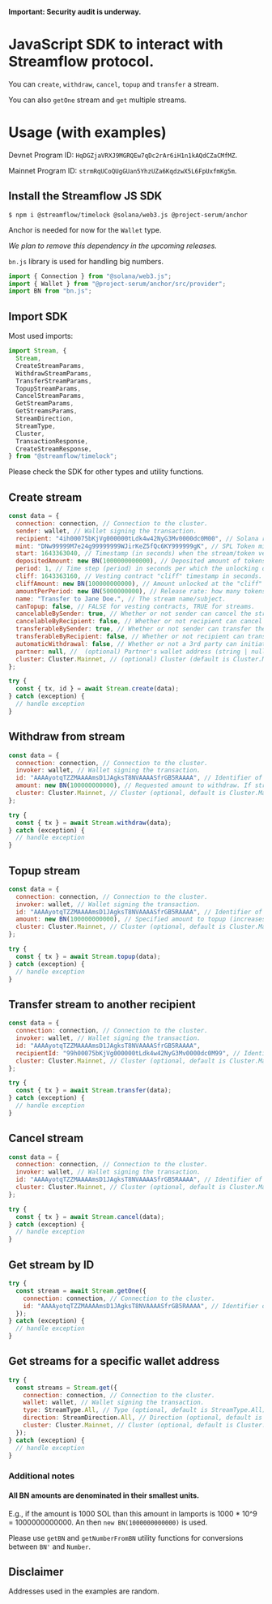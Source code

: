 **Important: Security audit is underway.**

# JavaScript SDK to interact with Streamflow protocol.

You can `create`, `withdraw`, `cancel`, `topup` and `transfer` a stream.

You can also `getOne` stream and `get` multiple streams.

# Usage (with examples)

Devnet Program ID: `HqDGZjaVRXJ9MGRQEw7qDc2rAr6iH1n1kAQdCZaCMfMZ`.

Mainnet Program ID: `strmRqUCoQUgGUan5YhzUZa6KqdzwX5L6FpUxfmKg5m`.

## Install the Streamflow JS SDK

`$ npm i @streamflow/timelock @solana/web3.js @project-serum/anchor`

Anchor is needed for now for the `Wallet` type.

_We plan to remove this dependency in the upcoming releases._

`bn.js` library is used for handling big numbers.

```javascript
import { Connection } from "@solana/web3.js";
import { Wallet } from "@project-serum/anchor/src/provider";
import BN from "bn.js";
```

## Import SDK

Most used imports:

```javascript
import Stream, {
  Stream,
  CreateStreamParams,
  WithdrawStreamParams,
  TransferStreamParams,
  TopupStreamParams,
  CancelStreamParams,
  GetStreamParams,
  GetStreamsParams,
  StreamDirection,
  StreamType,
  Cluster,
  TransactionResponse,
  CreateStreamResponse,
} from "@streamflow/timelock";
```

Please check the SDK for other types and utility functions.

## Create stream

```javascript
const data = {
  connection: connection, // Connection to the cluster.
  sender: wallet, // Wallet signing the transaction.
  recipient: "4ih00075bKjVg000000tLdk4w42NyG3Mv0000dc0M00", // Solana recipient address.
  mint: "DNw99999M7e24g99999999WJirKeZ5fQc6KY999999gK", // SPL Token mint.
  start: 1643363040, // Timestamp (in seconds) when the stream/token vesting starts.
  depositedAmount: new BN(1000000000000), // Deposited amount of tokens (in the smallest units).
  period: 1, // Time step (period) in seconds per which the unlocking occurs.
  cliff: 1643363160, // Vesting contract "cliff" timestamp in seconds.
  cliffAmount: new BN(100000000000), // Amount unlocked at the "cliff" timestamp.
  amountPerPeriod: new BN(5000000000), // Release rate: how many tokens are unlocked per each period.
  name: "Transfer to Jane Doe.", // The stream name/subject.
  canTopup: false, // FALSE for vesting contracts, TRUE for streams.
  cancelableBySender: true, // Whether or not sender can cancel the stream.
  cancelableByRecipient: false, // Whether or not recipient can cancel the stream.
  transferableBySender: true, // Whether or not sender can transfer the stream.
  transferableByRecipient: false, // Whether or not recipient can transfer the stream.
  automaticWithdrawal: false, // Whether or not a 3rd party can initiate withdraw in the name of recipient (currently not used, set it to FALSE).
  partner: null, //  (optional) Partner's wallet address (string | null).
  cluster: Cluster.Mainnet, // (optional) Cluster (default is Cluster.Mainnet).
};

try {
  const { tx, id } = await Stream.create(data);
} catch (exception) {
  // handle exception
}
```

## Withdraw from stream

```javascript
const data = {
  connection: connection, // Connection to the cluster.
  invoker: wallet, // Wallet signing the transaction.
  id: "AAAAyotqTZZMAAAAmsD1JAgksT8NVAAAASfrGB5RAAAA", // Identifier of a stream to be withdrawn from.
  amount: new BN(100000000000), // Requested amount to withdraw. If stream is completed, the whole amount will be withdrawn.
  cluster: Cluster.Mainnet, // Cluster (optional, default is Cluster.Mainnet).
};

try {
  const { tx } = await Stream.withdraw(data);
} catch (exception) {
  // handle exception
}
```

## Topup stream

```javascript
const data = {
  connection: connection, // Connection to the cluster.
  invoker: wallet, // Wallet signing the transaction.
  id: "AAAAyotqTZZMAAAAmsD1JAgksT8NVAAAASfrGB5RAAAA", // Identifier of a stream to be topped up.
  amount: new BN(100000000000), // Specified amount to topup (increases deposited amount).
  cluster: Cluster.Mainnet, // Cluster (optional, default is Cluster.Mainnet).
};

try {
  const { tx } = await Stream.topup(data);
} catch (exception) {
  // handle exception
}
```

## Transfer stream to another recipient

```javascript
const data = {
  connection: connection, // Connection to the cluster.
  invoker: wallet, // Wallet signing the transaction.
  id: "AAAAyotqTZZMAAAAmsD1JAgksT8NVAAAASfrGB5RAAAA",
  recipientId: "99h00075bKjVg000000tLdk4w42NyG3Mv0000dc0M99", // Identifier of a stream to be transferred.
  cluster: Cluster.Mainnet, // Cluster (optional, default is Cluster.Mainnet).
};

try {
  const { tx } = await Stream.transfer(data);
} catch (exception) {
  // handle exception
}
```

## Cancel stream

```javascript
const data = {
  connection: connection, // Connection to the cluster.
  invoker: wallet, // Wallet signing the transaction.
  id: "AAAAyotqTZZMAAAAmsD1JAgksT8NVAAAASfrGB5RAAAA", // Identifier of a stream to be canceled.
  cluster: Cluster.Mainnet, // Cluster (optional, default is Cluster.Mainnet).
};

try {
  const { tx } = await Stream.cancel(data);
} catch (exception) {
  // handle exception
}
```

## Get stream by ID

```javascript
try {
  const stream = await Stream.getOne({
    connection: connection, // Connection to the cluster.
    id: "AAAAyotqTZZMAAAAmsD1JAgksT8NVAAAASfrGB5RAAAA", // Identifier of a stream that is fetched.
  });
} catch (exception) {
  // handle exception
}
```

## Get streams for a specific wallet address

```javascript
try {
  const streams = Stream.get({
    connection: connection, // Connection to the cluster.
    wallet: wallet, // Wallet signing the transaction.
    type: StreamType.All, // Type (optional, default is StreamType.All)
    direction: StreamDirection.All, // Direction (optional, default is StreamDirection.All)
    cluster: Cluster.Mainnet, // Cluster (optional, default is Cluster.Mainnet).
  });
} catch (exception) {
  // handle exception
}
```

### Additional notes

#### All BN amounts are denominated in their smallest units.

E.g., if the amount is 1000 SOL than this amount in lamports is 1000 \* 10^9 = 1000000000000. An then `new BN(1000000000000)` is used.

Please use `getBN` and `getNumberFromBN` utility functions for conversions between `BN'` and `Number`.

## Disclaimer

Addresses used in the examples are random.
